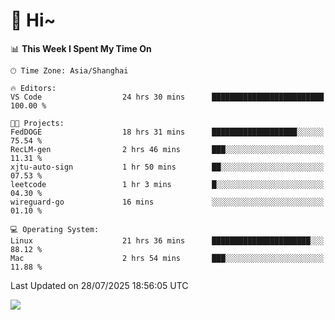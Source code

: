 # 👋 Hi~

<!--START_SECTION:waka-->
📊 **This Week I Spent My Time On** 

```text
🕑︎ Time Zone: Asia/Shanghai

🔥 Editors: 
VS Code                  24 hrs 30 mins      █████████████████████████   100.00 % 

🐱‍💻 Projects: 
FedDOGE                  18 hrs 31 mins      ███████████████████░░░░░░   75.54 % 
RecLM-gen                2 hrs 46 mins       ███░░░░░░░░░░░░░░░░░░░░░░   11.31 % 
xjtu-auto-sign           1 hr 50 mins        ██░░░░░░░░░░░░░░░░░░░░░░░   07.53 % 
leetcode                 1 hr 3 mins         █░░░░░░░░░░░░░░░░░░░░░░░░   04.30 % 
wireguard-go             16 mins             ░░░░░░░░░░░░░░░░░░░░░░░░░   01.10 % 

💻 Operating System: 
Linux                    21 hrs 36 mins      ██████████████████████░░░   88.12 % 
Mac                      2 hrs 54 mins       ███░░░░░░░░░░░░░░░░░░░░░░   11.88 % 
```


 Last Updated on 28/07/2025 18:56:05 UTC
<!--END_SECTION:waka-->

![](https://komarev.com/ghpvc/?username=lvdongyi&label=Profile%20views&color=0e75b6&style=flat)
<!---
lvdongyi/lvdongyi is a ✨ special ✨ repository because its `README.md` (this file) appears on your GitHub profile.
You can click the Preview link to take a look at your changes.
--->

